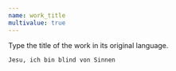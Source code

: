 ```yaml
---
name: work_title
multivalue: true
---
```

Type the title of the work in its original language.

```
Jesu, ich bin blind von Sinnen
```
